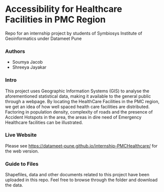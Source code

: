 # Accessibility for Healthcare Facilities in PMC Region
Repo for an internship project by students of Symbiosys Institute of Geoinformatics under Datameet Pune

### Authors
- Soumya Jacob
- Shreeya Jayakar

### Intro
This project uses Geographic Information Systems (GIS) to analyse the aforementioned statistical data, making it available to the general public through a webpage. By locating the HealthCare Facilities in the PMC region, we get an idea of how well spaced health care facilities are distributed. Factoring in population density, complexity of roads and the presence of Accident Hotspots in the area, the areas in dire need of Emergency Healthcare facilities can be illustrated.

### Live Website
Please see https://datameet-pune.github.io/internship-PMCHealthcare/ for the web version.

### Guide to Files
Shapefiles, data and other documents related to this project have been uploaded in this repo. Feel free to browse through the folder and download the data.
